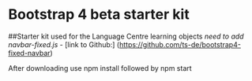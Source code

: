 # Bootstrap 4 beta starter kit
##Starter kit used for the Language Centre learning objects
*need to add navbar-fixed.js* - [link to Github:] (https://github.com/ts-de/bootstrap4-fixed-navbar)
     
After downloading use npm install followed by npm start     

